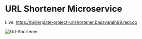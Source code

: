 # URL Shortener Microservice

Live: https://boilerplate-project-urlshortener.basavarajh99.repl.co

![Url-Shortener](https://user-images.githubusercontent.com/106008685/191922323-55db9e33-159f-4509-87f5-48856b103aa9.png)

